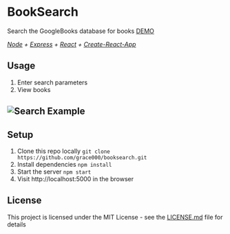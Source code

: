 # BookSearch

Search the GoogleBooks database for books [DEMO](https://tiffs-booksearch.herokuapp.com/)

_[Node][2] + [Express][3] + [React][5] + [Create-React-App][4]_

## Usage 

1. Enter search parameters
2. View books

![Search Example](https://user-images.githubusercontent.com/21062007/47058351-55cd2580-d18a-11e8-9231-a9c822ce1f0f.png)
---

## Setup

1. Clone this repo locally `git clone https://github.com/grace000/booksearch.git`
2. Install dependencies `npm install`
3. Start the server `npm start`
4. Visit http://localhost:5000 in the browser

## License

This project is licensed under the MIT License - see the [LICENSE.md](LICENSE.md) file for details

[2]: https://nodejs.org/en/about/
[3]: https://expressjs.com/en/4x/api.html
[4]: https://github.com/facebook/create-react-app
[5]: https://reactjs.org/